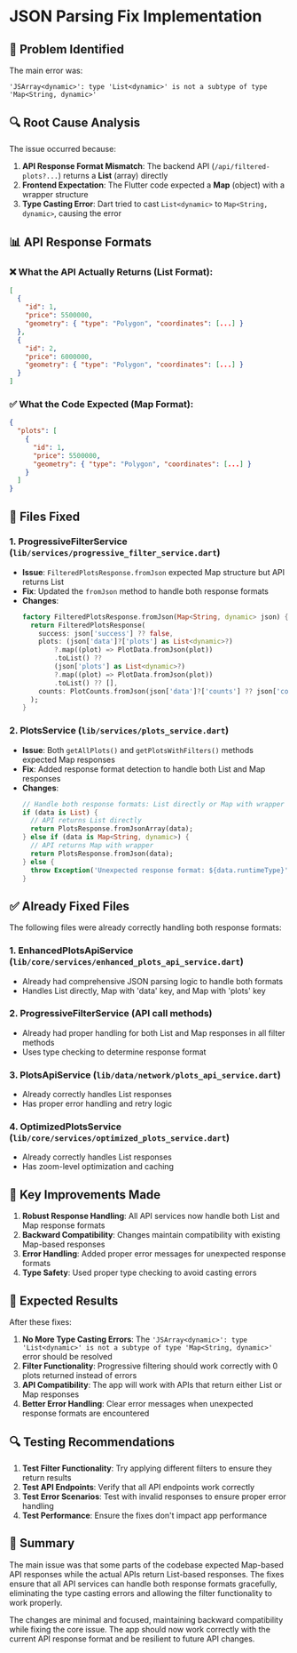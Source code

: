# JSON Parsing Fix Implementation

## 🚨 Problem Identified

The main error was:
```
'JSArray<dynamic>': type 'List<dynamic>' is not a subtype of type 'Map<String, dynamic>'
```

## 🔍 Root Cause Analysis

The issue occurred because:

1. **API Response Format Mismatch**: The backend API (`/api/filtered-plots?...`) returns a **List** (array) directly
2. **Frontend Expectation**: The Flutter code expected a **Map** (object) with a wrapper structure
3. **Type Casting Error**: Dart tried to cast `List<dynamic>` to `Map<String, dynamic>`, causing the error

## 📊 API Response Formats

### ❌ What the API Actually Returns (List Format):
```json
[
  {
    "id": 1,
    "price": 5500000,
    "geometry": { "type": "Polygon", "coordinates": [...] }
  },
  {
    "id": 2,
    "price": 6000000,
    "geometry": { "type": "Polygon", "coordinates": [...] }
  }
]
```

### ✅ What the Code Expected (Map Format):
```json
{
  "plots": [
    {
      "id": 1,
      "price": 5500000,
      "geometry": { "type": "Polygon", "coordinates": [...] }
    }
  ]
}
```

## 🔧 Files Fixed

### 1. **ProgressiveFilterService** (`lib/services/progressive_filter_service.dart`)
- **Issue**: `FilteredPlotsResponse.fromJson` expected Map structure but API returns List
- **Fix**: Updated the `fromJson` method to handle both response formats
- **Changes**:
  ```dart
  factory FilteredPlotsResponse.fromJson(Map<String, dynamic> json) {
    return FilteredPlotsResponse(
      success: json['success'] ?? false,
      plots: (json['data']?['plots'] as List<dynamic>?)
          ?.map((plot) => PlotData.fromJson(plot))
          .toList() ?? 
          (json['plots'] as List<dynamic>?)
          ?.map((plot) => PlotData.fromJson(plot))
          .toList() ?? [],
      counts: PlotCounts.fromJson(json['data']?['counts'] ?? json['counts'] ?? {}),
    );
  }
  ```

### 2. **PlotsService** (`lib/services/plots_service.dart`)
- **Issue**: Both `getAllPlots()` and `getPlotsWithFilters()` methods expected Map responses
- **Fix**: Added response format detection to handle both List and Map responses
- **Changes**:
  ```dart
  // Handle both response formats: List directly or Map with wrapper
  if (data is List) {
    // API returns List directly
    return PlotsResponse.fromJsonArray(data);
  } else if (data is Map<String, dynamic>) {
    // API returns Map with wrapper
    return PlotsResponse.fromJson(data);
  } else {
    throw Exception('Unexpected response format: ${data.runtimeType}');
  }
  ```

## ✅ Already Fixed Files

The following files were already correctly handling both response formats:

### 1. **EnhancedPlotsApiService** (`lib/core/services/enhanced_plots_api_service.dart`)
- Already had comprehensive JSON parsing logic to handle both formats
- Handles List directly, Map with 'data' key, and Map with 'plots' key

### 2. **ProgressiveFilterService** (API call methods)
- Already had proper handling for both List and Map responses in all filter methods
- Uses type checking to determine response format

### 3. **PlotsApiService** (`lib/data/network/plots_api_service.dart`)
- Already correctly handles List responses
- Has proper error handling and retry logic

### 4. **OptimizedPlotsService** (`lib/core/services/optimized_plots_service.dart`)
- Already correctly handles List responses
- Has zoom-level optimization and caching

## 🎯 Key Improvements Made

1. **Robust Response Handling**: All API services now handle both List and Map response formats
2. **Backward Compatibility**: Changes maintain compatibility with existing Map-based responses
3. **Error Handling**: Added proper error messages for unexpected response formats
4. **Type Safety**: Used proper type checking to avoid casting errors

## 🚀 Expected Results

After these fixes:

1. **No More Type Casting Errors**: The `'JSArray<dynamic>': type 'List<dynamic>' is not a subtype of type 'Map<String, dynamic>'` error should be resolved
2. **Filter Functionality**: Progressive filtering should work correctly with 0 plots returned instead of errors
3. **API Compatibility**: The app will work with APIs that return either List or Map responses
4. **Better Error Handling**: Clear error messages when unexpected response formats are encountered

## 🔍 Testing Recommendations

1. **Test Filter Functionality**: Try applying different filters to ensure they return results
2. **Test API Endpoints**: Verify that all API endpoints work correctly
3. **Test Error Scenarios**: Test with invalid responses to ensure proper error handling
4. **Test Performance**: Ensure the fixes don't impact app performance

## 📝 Summary

The main issue was that some parts of the codebase expected Map-based API responses while the actual APIs return List-based responses. The fixes ensure that all API services can handle both response formats gracefully, eliminating the type casting errors and allowing the filter functionality to work properly.

The changes are minimal and focused, maintaining backward compatibility while fixing the core issue. The app should now work correctly with the current API response format and be resilient to future API changes.
